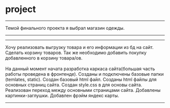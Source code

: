 <h1>           p r o j e c t </h1>
 
<hr>Темой финального проекта я выбрал магазин одежды.<hr>
<hr>
Хочу реализовать выгрузку товара и его информации из бд на сайт.
Сделать корзину товаров.
Так же необходимо добавить покупку добавленного в корзину товара/ов.
<br><br>
На данный момент начата разработка каркаса сайта(большая часть работы проведена в фронтенде).
Созданы и подключены базовые папки (temlates, static).
Создан базовый html файл.
Созданы html файлы для основных страниц сайта.
Создан style.css в для основы сайта.
Реализован переход между основными страницами сайта.
Добавлены картинки-заглушки.
Добавлен фрэйм яндекс карты.
<hr>
